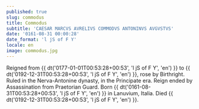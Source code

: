 ```yaml
---
published: true
slug: commodus
title: Commodus
subtitle: 'CAESAR MARCVS AVRELIVS COMMODVS ANTONINVS AVGVSTVS'
date: '0161-08-31 00:00:28'
date_format: 'l jS of F Y'
locale: en
image: commodus.jpg
---
```


Reigned from {{ dt('0177-01-01T00:53:28+00:53', 'l jS of F Y', 'en') }} to {{ dt('0192-12-31T00:53:28+00:53', 'l jS of F Y', 'en') }}, rose by Birthright. Ruled in the Nerva-Antonine dynasty, in the Principate era. Reign ended by Assassination from Praetorian Guard. Born {{ dt('0161-08-31T00:53:28+00:53', 'l jS of F Y', 'en') }} in Lanuvium, Italia. Died {{ dt('0192-12-31T00:53:28+00:53', 'l jS of F Y', 'en') }}.
